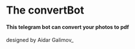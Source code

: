 # The convertBot

#### This telegram bot can convert your photos to pdf

designed by Aidar Galimov_
